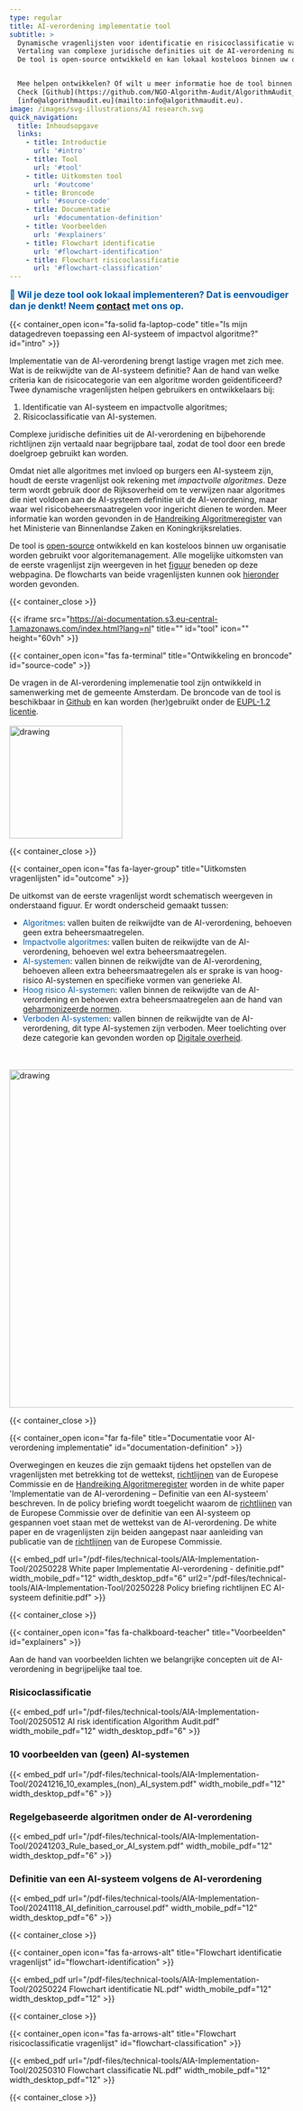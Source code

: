 ```yaml
---
type: regular
title: AI-verordening implementatie tool
subtitle: >
  Dynamische vragenlijsten voor identificatie en risicoclassificatie van AI-systemen en _impactvolle algoritmes_. 
  Vertaling van complexe juridische definities uit de AI-verordening naar begrijpbare taal. 
  De tool is open-source ontwikkeld en kan lokaal kosteloos binnen uw organisatie worden gebruikt.


  Mee helpen ontwikkelen? Of wilt u meer informatie hoe de tool binnen uw organisatie gebruikt kan worden?
  Check [Github](https://github.com/NGO-Algorithm-Audit/AlgorithmAudit_website) of benader ons via
  [info@algorithmaudit.eu](mailto:info@algorithmaudit.eu).
image: /images/svg-illustrations/AI research.svg
quick_navigation:
  title: Inhoudsopgave
  links:
    - title: Introductie
      url: '#intro'
    - title: Tool
      url: '#tool'
    - title: Uitkomsten tool
      url: '#outcome'
    - title: Broncode
      url: '#source-code'
    - title: Documentatie
      url: '#documentation-definition'
    - title: Voorbeelden
      url: '#explainers'
    - title: Flowchart identificatie
      url: '#flowchart-identification'
    - title: Flowchart risicoclassificatie
      url: '#flowchart-classification'  
---
```


<!-- Promobar -->

<div id={{.Get "id" }} class="container-fluid mt-0 p-0">
    <div class="shadow bg-lightblue">
        <div class="row promobar-mobile-desktop-layout">
            <div class="col-12 flex justify-center items-center px-5">
                <!-- Content -->
                <span class="mr-3" style="font-size:16px; color:#005aa7;">
                    <b>👋 Wil je deze tool ook lokaal implementeren? Dat is eenvoudiger dan je denkt! Neem <u><a href="/nl/about/contact/" >contact</a></u> met ons op.</b>    </span>
            </div>
        </div>
    </div>
</div>

<!-- Introductie -->

{{< container_open icon="fa-solid fa-laptop-code" title="Is mijn datagedreven toepassing een AI-systeem of impactvol algoritme?" id="intro" >}}

Implementatie van de AI-verordening brengt lastige vragen met zich mee. Wat is de reikwijdte van de AI-systeem definitie? Aan de hand van welke criteria kan de risicocategorie van een algoritme worden geïdentificeerd? Twee dynamische vragenlijsten helpen gebruikers en ontwikkelaars bij:

1. Identificatie van AI-systeem en impactvolle algoritmes;
2. Risicoclassificatie van AI-systemen.

Complexe juridische definities uit de AI-verordening en bijbehorende richtlijnen zijn vertaald naar begrijpbare taal, zodat de tool door een brede doelgroep gebruikt kan worden.

Omdat niet alle algoritmes met invloed op burgers een AI-systeem zijn, houdt de eerste vragenlijst ook rekening met _impactvolle algoritmes_. Deze term wordt gebruik door de Rijksoverheid om te verwijzen naar algoritmes die niet voldoen aan de AI-systeem definitie uit de AI-verordening, maar waar wel risicobeheersmaatregelen voor ingericht dienen te worden. Meer informatie kan worden gevonden in de <a href="https://algoritmes.pleio.nl/attachment/entity/f1a35292-7ea6-4e47-93fa-b3358e9ab2e0" target="_blank">Handreiking Algoritmeregister</a> van het Ministerie van Binnenlandse Zaken en Koningkrijksrelaties.

De tool is [open-source](/nl/technical-tools/implementation-tool/#source-code) ontwikkeld en kan kosteloos binnen uw organisatie worden gebruikt voor algoritemanagement. Alle mogelijke uitkomsten van de eerste vragenlijst zijn weergeven in het [figuur](/nl/technical-tools/implementation-tool/#outcome) beneden op deze webpagina. De flowcharts van beide vragenlijsten kunnen ook [hieronder](/nl/technical-tools/implementation-tool/#flowchart-identification) worden gevonden.

{{< container_close >}}

{{< iframe src="https://ai-documentation.s3.eu-central-1.amazonaws.com/index.html?lang=nl" title="" id="tool" icon="" height="60vh" >}}

{{< container_open icon="fas fa-terminal" title="Ontwikkeling en broncode" id="source-code" >}}

De vragen in de AI-verordening implemenatie tool zijn ontwikkeld in samenwerking met de gemeente Amsterdam. De broncode van de tool is beschikbaar in <a href="https://github.com/NGO-Algorithm-Audit/AI-Act-Implementation-Tool" target="_blank">Github</a> en kan worden (her)gebruikt onder de <a href="https://eupl.eu/1.2/nl/" target="_blank">EUPL-1.2 licentie</a>. <br> <br> <img src="/images/events/Amsterdam.png" alt="drawing" width="200"/>

{{< container_close >}}

{{< container_open icon="fas fa-layer-group" title="Uitkomsten vragenlijsten" id="outcome" >}}

De uitkomst van de eerste vragenlijst wordt schematisch weergeven in onderstaand figuur. Er wordt onderscheid gemaakt tussen:

- <span style="color:#005AA7">Algoritmes</span>: vallen buiten de reikwijdte van de AI-verordening, behoeven geen extra beheersmaatregelen.
- <span style="color:#005AA7">Impactvolle algoritmes</span>: vallen buiten de reikwijdte van de AI-verordening, behoeven wel extra beheersmaatregelen.
- <span style="color:#005AA7">AI-systemen</span>: vallen binnen de reikwijdte van de AI-verordening, behoeven alleen extra beheersmaatregelen als er sprake is van hoog-risico AI-systemen en specifieke vormen van generieke AI.
- <span style="color:#005AA7">Hoog risico AI-systemen</span>: vallen binnen de reikwijdte van de AI-verordening en behoeven extra beheersmaatregelen aan de hand van [geharmonizeerde normen](/nl/knowledge-platform/standards/).
- <span style="color:#005AA7">Verboden AI-systemen</span>: vallen binnen de reikwijdte van de AI-verordening, dit type AI-systemen zijn verboden. Meer toelichting over deze categorie kan gevonden worden op <a href="https://www.digitaleoverheid.nl/achtergrondartikelen/welke-ai-praktijken-zijn-volgend-jaar-verboden/" target="_blank">Digitale overheid</a>.

<br> <br> <img src="/images/ai-act-implementation-tool/Venn diagram NL.png" alt="drawing" width="600"/>

{{< container_close >}}

{{< container_open icon="far fa-file" title="Documentatie voor AI-verordening implementatie" id="documentation-definition" >}}

Overwegingen en keuzes die zijn gemaakt tijdens het opstellen van de vragenlijsten met betrekking tot de wettekst, <a href="https://digital-strategy.ec.europa.eu/en/library/commission-publishes-guidelines-ai-system-definition-facilitate-first-ai-acts-rules-application" target="_blank">richtlijnen</a>  van de Europese Commissie en de <a href="https://algoritmes.pleio.nl/attachment/entity/f1a35292-7ea6-4e47-93fa-b3358e9ab2e0" target="_blank">Handreiking Algoritmeregister</a> worden in de white paper 'Implementatie van de AI-verordening – Definitie van een AI-systeem' beschreven. In de policy briefing wordt toegelicht waarom de <a href="https://digital-strategy.ec.europa.eu/en/library/commission-publishes-guidelines-ai-system-definition-facilitate-first-ai-acts-rules-application" target="_blank">richtlijnen</a> van de Europese Commissie over de definitie van een AI-systeem op gespannen voet staan met de wettekst van de AI-verordening. De white paper en de vragenlijsten zijn beiden aangepast naar aanleiding van publicatie van de <a href="https://digital-strategy.ec.europa.eu/en/library/commission-publishes-guidelines-ai-system-definition-facilitate-first-ai-acts-rules-application" target="_blank">richtlijnen</a> van de Europese Commissie.  


{{< embed_pdf url="/pdf-files/technical-tools/AIA-Implementation-Tool/20250228 White paper Implementatie AI-verordening - definitie.pdf" width_mobile_pdf="12" width_desktop_pdf="6" url2="/pdf-files/technical-tools/AIA-Implementation-Tool/20250228 Policy briefing richtlijnen EC AI-systeem definitie.pdf" >}}

{{< container_close >}}

{{< container_open icon="fas fa-chalkboard-teacher" title="Voorbeelden" id="explainers" >}}

Aan de hand van voorbeelden lichten we belangrijke concepten uit de AI-verordening in begrijpelijke taal toe.

### Risicoclassificatie

{{< embed_pdf url="/pdf-files/technical-tools/AIA-Implementation-Tool/20250512 AI risk identification Algorithm Audit.pdf" width_mobile_pdf="12" width_desktop_pdf="6" >}}

### 10 voorbeelden van (geen) AI-systemen

{{< embed_pdf url="/pdf-files/technical-tools/AIA-Implementation-Tool/20241216_10_examples_(non)_AI_system.pdf" width_mobile_pdf="12" width_desktop_pdf="6" >}}

### Regelgebaseerde algoritmen onder de AI-verordening

{{< embed_pdf url="/pdf-files/technical-tools/AIA-Implementation-Tool/20241203_Rule_based_or_AI_system.pdf" width_mobile_pdf="12" width_desktop_pdf="6" >}}

### Definitie van een AI-systeem volgens de AI-verordening

{{< embed_pdf url="/pdf-files/technical-tools/AIA-Implementation-Tool/20241118_AI_definition_carrousel.pdf" width_mobile_pdf="12" width_desktop_pdf="6" >}}

{{< container_close >}}

{{< container_open icon="fas fa-arrows-alt" title="Flowchart identificatie vragenlijst" id="flowchart-identification" >}}

{{< embed_pdf url="/pdf-files/technical-tools/AIA-Implementation-Tool/20250224 Flowchart identificatie NL.pdf" width_mobile_pdf="12" width_desktop_pdf="12" >}}

{{< container_close >}}

{{< container_open icon="fas fa-arrows-alt" title="Flowchart risicoclassificatie vragenlijst" id="flowchart-classification" >}}

{{< embed_pdf url="/pdf-files/technical-tools/AIA-Implementation-Tool/20250310 Flowchart classificatie NL.pdf" width_mobile_pdf="12" width_desktop_pdf="12" >}}

{{< container_close >}}